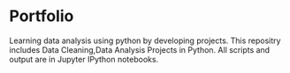 # Portfolio
Learning data analysis using python by developing projects. This repositry includes Data Cleaning,Data Analysis Projects in Python. All scripts and output are in Jupyter IPython notebooks.
